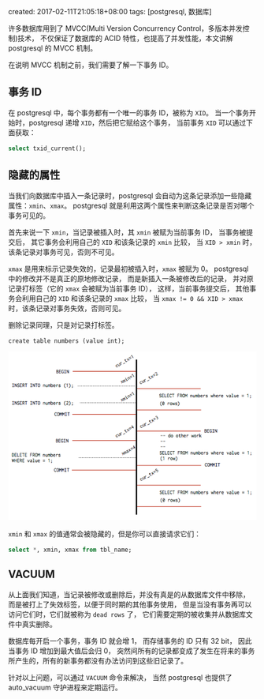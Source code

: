 created: 2017-02-11T21:05:18+08:00
tags: [postgresql, 数据库]


许多数据库用到了 MVCC(Multi Version Concurrency Control，多版本并发控制)技术，
不仅保证了数据库的 ACID 特性，也提高了并发性能，本文讲解 postgresql 的 MVCC 机制。

在说明 MVCC 机制之前，我们需要了解一下事务 ID。

## 事务 ID

在 postgresql 中，每个事务都有一个唯一的事务 ID，被称为 `XID`。
当一个事务开始时，postgresql 递增 `XID`，然后把它赋给这个事务，
当前事务 `XID` 可以通过下面获取：

```sql
select txid_current();
```


## 隐藏的属性

当我们向数据库中插入一条记录时，postgresql 会自动为这条记录添加一些隐藏属性：`xmin`、`xmax`。
postgresql 就是利用这两个属性来判断这条记录是否对哪个事务可见的。

首先来说一下 `xmin`，当记录被插入时，其 `xmin` 被赋为当前事务 ID，
当事务被提交后，
其它事务会利用自己的 `XID` 和该条记录的 `xmin` 比较，
当 `XID > xmin` 时，该条记录对事务可见，否则不可见。

`xmax` 是用来标示记录失效的，记录最初被插入时，`xmax` 被赋为 0。
postgresql 中的修改并不是真正的原地修改记录，
而是新插入一条被修改后的记录，
并对原记录打标签（它的 `xmax` 会被赋为当前事务 ID），
这样，当前事务提交后，
其他事务会利用自己的 `XID` 和该条记录的 `xmax` 比较，
当 `xmax != 0 && XID > xmax` 时，该条记录对事务失效，否则可见。

删除记录同理，只是对记录打标签。

```
create table numbers (value int);
```

![xmin/xmax](/media/postgresql/mvcc_xmin_xmax.jpg)

`xmin` 和 `xmax` 的值通常会被隐藏的，但是你可以直接请求它们：

```sql
select *, xmin, xmax from tbl_name;
```


## VACUUM

从上面我们知道，当记录被修改或删除后，并没有真是的从数据库文件中移除，
而是被打上了失效标签，以便于同时期的其他事务使用，
但是当没有事务再可以访问它们时，它们就被称为 `dead rows` 了，
它们需要定期的被收集并从数据库文件中真实删除。

数据库每开启一个事务，事务 ID 就会增 1，
而存储事务的 ID 只有 32 bit，
因此当事务 ID 增加到最大值后会归 0，
突然间所有的记录都变成了发生在将来的事务所产生的，所有的新事务都没有办法访问到这些旧记录了。

针对以上问题，可以通过 `VACUUM` 命令来解决，
当然 postgresql 也提供了 auto_vacuum 守护进程来定期运行。
